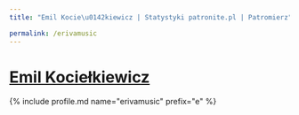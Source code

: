 ```yaml
---
title: "Emil Kocie\u0142kiewicz | Statystyki patronite.pl | Patromierz"

permalink: /erivamusic
---
```


# [Emil Kociełkiewicz](https://patronite.pl/erivamusic)

{% include profile.md name="erivamusic" prefix="e" %}
